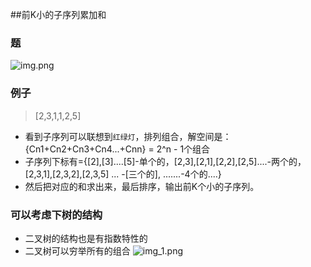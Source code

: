 ##前K小的子序列累加和
### 题
![img.png](img.png)
### 例子
> [2,3,1,1,2,5]
> 
- 看到子序列可以联想到`红绿灯`，排列组合，解空间是：{Cn1+Cn2+Cn3+Cn4...+Cnn} = 2^n - 1个组合
- 子序列下标有={[2],[3]....[5]-单个的，[2,3],[2,1],[2,2],[2,5]....-两个的，[2,3,1],[2,3,2],[2,3,5] ... -[三个的], .......-4个的....}
- 然后把对应的和求出来，最后排序，输出前K个小的子序列。
### 可以考虑下树的结构
- 二叉树的结构也是有指数特性的
- 二叉树可以穷举所有的组合
![img_1.png](img_1.png)

